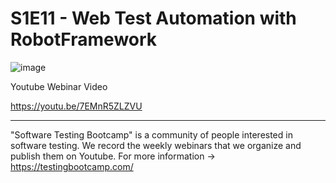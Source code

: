 # S1E11 - Web Test Automation with RobotFramework

![image](https://user-images.githubusercontent.com/89974862/145591105-8edc612e-003e-461c-b88a-a4440fba9c19.png)

Youtube Webinar Video

https://youtu.be/7EMnR5ZLZVU

******

"Software Testing Bootcamp" is a community of people interested in software testing. We record the weekly webinars that we organize and publish them on Youtube. For more information -> https://testingbootcamp.com/
